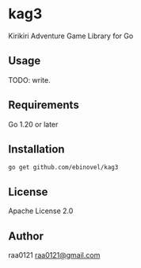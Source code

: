 # kag3

Kirikiri Adventure Game Library for Go

## Usage
TODO: write.

## Requirements
Go 1.20 or later

## Installation
```
go get github.com/ebinovel/kag3
```

## License
Apache License 2.0

## Author
raa0121 <raa0121@gmail.com>
